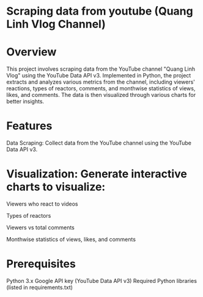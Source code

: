 # Scraping data from youtube (Quang Linh Vlog Channel)

# Overview
This project involves scraping data from the YouTube channel "Quang Linh Vlog" using the YouTube Data API v3. Implemented in Python, the project extracts and analyzes various metrics from the channel, including viewers' reactions, types of reactors, comments, and monthwise statistics of views, likes, and comments. The data is then visualized through various charts for better insights.

# Features
Data Scraping: Collect data from the YouTube channel using the YouTube Data API v3.

# Visualization: Generate interactive charts to visualize:
Viewers who react to videos

Types of reactors

Viewers vs total comments

Monthwise statistics of views, likes, and comments

# Prerequisites
Python 3.x
Google API key (YouTube Data API v3)
Required Python libraries (listed in requirements.txt)

